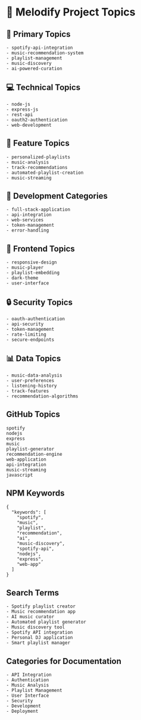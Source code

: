 # 🎵 Melodify Project Topics

## 🚀 Primary Topics
```
- spotify-api-integration
- music-recommendation-system
- playlist-management
- music-discovery
- ai-powered-curation
```

## 💻 Technical Topics
```
- node-js
- express-js
- rest-api
- oauth2-authentication
- web-development
```

## 🎯 Feature Topics
```
- personalized-playlists
- music-analysis
- track-recommendations
- automated-playlist-creation
- music-streaming
```

## 🔧 Development Categories
```
- full-stack-application
- api-integration
- web-services
- token-management
- error-handling
```

## 🎨 Frontend Topics
```
- responsive-design
- music-player
- playlist-embedding
- dark-theme
- user-interface
```

## 🔒 Security Topics
```
- oauth-authentication
- api-security
- token-management
- rate-limiting
- secure-endpoints
```

## 📊 Data Topics
```
- music-data-analysis
- user-preferences
- listening-history
- track-features
- recommendation-algorithms
```

## GitHub Topics
```
spotify
nodejs
express
music
playlist-generator
recommendation-engine
web-application
api-integration
music-streaming
javascript
```

## NPM Keywords
```
{
  "keywords": [
    "spotify",
    "music",
    "playlist",
    "recommendation",
    "ai",
    "music-discovery",
    "spotify-api",
    "nodejs",
    "express",
    "web-app"
  ]
}
```

## Search Terms
```
- Spotify playlist creator
- Music recommendation app
- AI music curator
- Automated playlist generator
- Music discovery tool
- Spotify API integration
- Personal DJ application
- Smart playlist manager
```

## Categories for Documentation
```
- API Integration
- Authentication
- Music Analysis
- Playlist Management
- User Interface
- Security
- Development
- Deployment
```